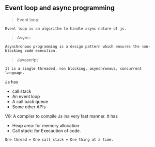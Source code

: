 ##  Event loop and async programming
  >Event loop:<br>

    Event loop is an algorithm to handle async nature of js.

  >Async:<br>

    Asynchronous programming is a design pattern which ensures the non-blocking code execution. 

  >Javascript<br>

    It is a single threaded, non blocking, asynchronous, concurrent language.

  Js has

 - call stack    
 - An event loop
 - A call back queue
 - Some other APIs

 V8: A compiler to compile Js ina very fast manner.
It has
- Heap area: for memory allocation
- Call stack: for Execaution of code.    

```One thread = One call stack = One thing at a time.```

